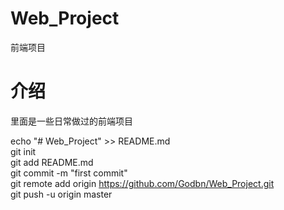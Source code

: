 # Web_Project
前端项目

# 介绍
里面是一些日常做过的前端项目

echo "# Web_Project" >> README.md  
git init  
git add README.md  
git commit -m "first commit"  
git remote add origin https://github.com/Godbn/Web_Project.git  
git push -u origin master  
